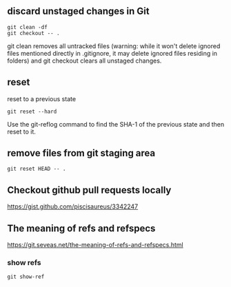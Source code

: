 ## discard unstaged changes in Git
```
git clean -df
git checkout -- .
```
git clean removes all untracked files (warning: while it won't delete ignored files mentioned directly in .gitignore, it may delete ignored files residing in folders) and git checkout clears all unstaged changes.

## reset
reset to a previous state
```
git reset --hard
```
Use the git-reflog command to find the SHA-1 of the previous state and then reset to it.

## remove files from git staging area
```
git reset HEAD -- .
```

## Checkout github pull requests locally
https://gist.github.com/piscisaureus/3342247


## The meaning of refs and refspecs
https://git.seveas.net/the-meaning-of-refs-and-refspecs.html

### show refs
```
git show-ref
```
